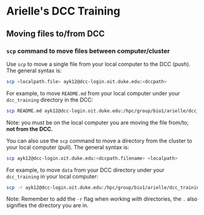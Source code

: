 # Arielle's DCC Training
## Moving files to/from DCC
### `scp` command to move files between computer/cluster
Use `scp` to move a single file from your local computer to the DCC (push). The general syntax is:
```sh
scp <localpath.file> ayk12@dcc-login.oit.duke.edu:<dccpath>
```
For example, to move `README.md` from your local computer under your `dcc_training` directory in the DCC:
```sh
scp README.md ayk12@dcc-login.oit.duke.edu:/hpc/group/bio1/arielle/dcc_training
```
Note: you must be on the local computer you are moving the file from/to; **not from the DCC.**

You can also use the `scp` command to move a directory from the cluster to your local computer (pull). The general syntax is:
```sh
scp ayk12@dcc-login.oit.duke.edu:<dccpath.filename> <localpath>
```
For example, to move `data` from your DCC directory under your `dcc_training` in your local computer:
```sh
scp -r ayk12@dcc-login.oit.duke.edu:/hpc/group/bio1/arielle/dcc_training/data .
```
Note: Remember to add the `-r` flag when working with directories, the `.` also signifies the directory you are in.